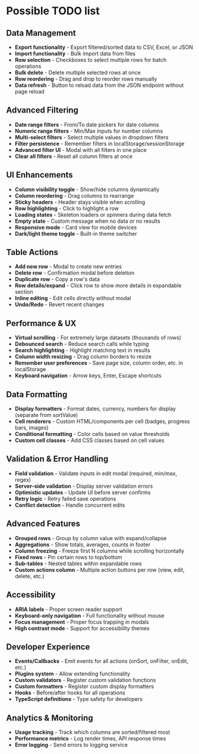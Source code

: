 # Possible TODO list

## Data Management
- **Export functionality** - Export filtered/sorted data to CSV, Excel, or JSON
- **Import functionality** - Bulk import data from files
- **Row selection** - Checkboxes to select multiple rows for batch operations
- **Bulk delete** - Delete multiple selected rows at once
- **Row reordering** - Drag and drop to reorder rows manually
- **Data refresh** - Button to reload data from the JSON endpoint without page reload

## Advanced Filtering
- **Date range filters** - From/To date pickers for date columns
- **Numeric range filters** - Min/Max inputs for number columns
- **Multi-select filters** - Select multiple values in dropdown filters
- **Filter persistence** - Remember filters in localStorage/sessionStorage
- **Advanced filter UI** - Modal with all filters in one place
- **Clear all filters** - Reset all column filters at once

## UI Enhancements
- **Column visibility toggle** - Show/hide columns dynamically
- **Column reordering** - Drag columns to rearrange
- **Sticky headers** - Header stays visible when scrolling
- **Row highlighting** - Click to highlight a row
- **Loading states** - Skeleton loaders or spinners during data fetch
- **Empty state** - Custom message when no data or no results
- **Responsive mode** - Card view for mobile devices
- **Dark/light theme toggle** - Built-in theme switcher

## Table Actions
- **Add new row** - Modal to create new entries
- **Delete row** - Confirmation modal before deletion
- **Duplicate row** - Copy a row's data
- **Row details/expand** - Click row to show more details in expandable section
- **Inline editing** - Edit cells directly without modal
- **Undo/Redo** - Revert recent changes

## Performance & UX
- **Virtual scrolling** - For extremely large datasets (thousands of rows)
- **Debounced search** - Reduce search calls while typing
- **Search highlighting** - Highlight matching text in results
- **Column width resizing** - Drag column borders to resize
- **Remember user preferences** - Save page size, column order, etc. in localStorage
- **Keyboard navigation** - Arrow keys, Enter, Escape shortcuts

## Data Formatting
- **Display formatters** - Format dates, currency, numbers for display (separate from sortValue)
- **Cell renderers** - Custom HTML/components per cell (badges, progress bars, images)
- **Conditional formatting** - Color cells based on value thresholds
- **Custom cell classes** - Add CSS classes based on cell values

## Validation & Error Handling
- **Field validation** - Validate inputs in edit modal (required, min/max, regex)
- **Server-side validation** - Display server validation errors
- **Optimistic updates** - Update UI before server confirms
- **Retry logic** - Retry failed save operations
- **Conflict detection** - Handle concurrent edits

## Advanced Features
- **Grouped rows** - Group by column value with expand/collapse
- **Aggregations** - Show totals, averages, counts in footer
- **Column freezing** - Freeze first N columns while scrolling horizontally
- **Fixed rows** - Pin certain rows to top/bottom
- **Sub-tables** - Nested tables within expandable rows
- **Custom actions column** - Multiple action buttons per row (view, edit, delete, etc.)

## Accessibility
- **ARIA labels** - Proper screen reader support
- **Keyboard-only navigation** - Full functionality without mouse
- **Focus management** - Proper focus trapping in modals
- **High contrast mode** - Support for accessibility themes

## Developer Experience
- **Events/Callbacks** - Emit events for all actions (onSort, onFilter, onEdit, etc.)
- **Plugins system** - Allow extending functionality
- **Custom validators** - Register custom validation functions
- **Custom formatters** - Register custom display formatters
- **Hooks** - Before/after hooks for all operations
- **TypeScript definitions** - Type safety for developers

## Analytics & Monitoring
- **Usage tracking** - Track which columns are sorted/filtered most
- **Performance metrics** - Log render times, API response times
- **Error logging** - Send errors to logging service
